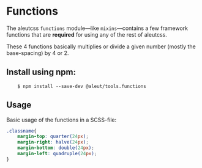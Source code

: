 # Functions

The aleutcss `functions` module—like `mixins`—contains a few framework functions
that are **required** for using any of the rest of aleutcss.

These 4 functions basically multiplies or divide a given number (mostly the base-spacing)
by 4 or 2.


## Install using npm:

```ssh
    $ npm install --save-dev @aleut/tools.functions
```

## Usage

Basic usage of the functions in a SCSS-file:

```scss
.classname{
	margin-top: quarter(24px);
	margin-right: halve(24px);
	margin-bottom: double(24px);
	margin-left: quadruple(24px);
}
```

